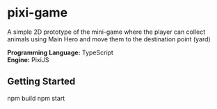 # pixi-game

A simple 2D prototype of the mini-game where the player can collect animals using Main Hero and move them to the destination point (yard)

**Programming Language:** TypeScript  
**Engine:** PixiJS

## Getting Started

npm build
npm start
